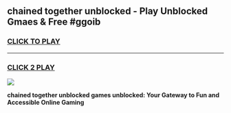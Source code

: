 
## chained together unblocked - Play Unblocked Gmaes & Free #ggoib
<h3>
<a href="https://news.freeplayer.one?title=chained_together_unblocked&ref=24F">CLICK TO PLAY</a></h3>
<hr>

<h3>
<a href="https://news.freeplayer.one?title=chained_together_unblocked&ref=24F">CLICK 2 PLAY</a>
  
</h3>

<a href="https://news.freeplayer.one?title=chained_together_unblocked&ref=24F/"><img src="https://clearcache.store/games.png"></a>


**chained together unblocked games unblocked: Your Gateway to Fun and Accessible Online Gaming**
